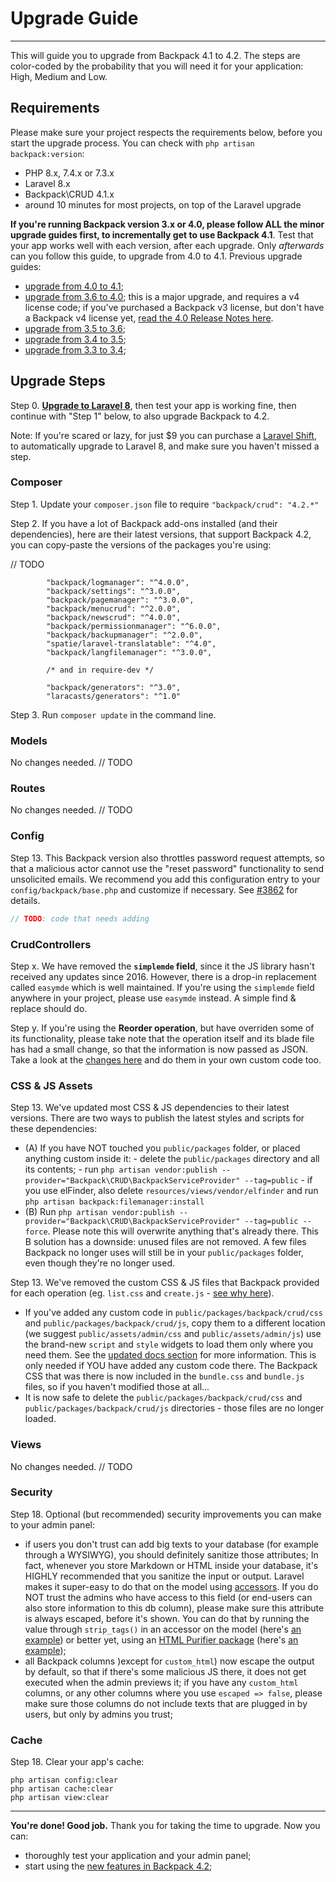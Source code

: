 # Upgrade Guide

---

This will guide you to upgrade from Backpack 4.1 to 4.2. The steps are color-coded by the probability that you will need it for your application: <span class="badge badge-info text-white" style="text-decoration: none;">High</span>, <span class="badge badge-warning text-white" style="text-decoration: none;">Medium</span> and <span class="badge badge-secondary-soft" style="text-decoration: none;">Low</span>.

<a name="requirements"></a>
## Requirements

Please make sure your project respects the requirements below, before you start the upgrade process. You can check with ```php artisan backpack:version```:

- PHP 8.x, 7.4.x or 7.3.x
- Laravel 8.x
- Backpack\CRUD 4.1.x
- around 10 minutes for most projects, on top of the Laravel upgrade

**If you're running Backpack version 3.x or 4.0, please follow ALL the minor upgrade guides first, to incrementally get to use Backpack 4.1**. Test that your app works well with each version, after each upgrade. Only _afterwards_ can you follow this guide, to upgrade from 4.0 to 4.1. Previous upgrade guides:
- [upgrade from 4.0 to 4.1](https://backpackforlaravel.com/docs/4.1/upgrade-guide);
- [upgrade from 3.6 to 4.0](https://backpackforlaravel.com/docs/4.0/upgrade-guide); this is a major upgrade, and requires a v4 license code; if you've purchased a Backpack v3 license, but don't have a Backpack v4 license yet, [read the 4.0 Release Notes here](/docs/4.0/release-notes#backpack-v3-buyers).
- [upgrade from 3.5 to 3.6](https://backpackforlaravel.com/docs/3.6/upgrade-guide);
- [upgrade from 3.4 to 3.5](https://backpackforlaravel.com/docs/3.5/upgrade-guide);
- [upgrade from 3.3 to 3.4](https://backpackforlaravel.com/docs/3.4/upgrade-guide);

<a name="upgraade-steps"></a>
## Upgrade Steps


<a name="step-0" href="#step-0" class="badge badge-info" style="text-decoration: none;">Step 0.</a> **[Upgrade to Laravel 8](https://laravel.com/docs/8.x/upgrade)**, then test your app is working fine, then continue with "Step 1" below, to also upgrade Backpack to 4.2.

Note: If you're scared or lazy, for just $9 you can purchase a [Laravel Shift](https://laravelshift.com/?ref=backpack), to automatically upgrade to Laravel 8, and make sure you haven't missed a step.

<a name="composer"></a>
### Composer

<a name="step-1" href="#step-1" class="badge badge-info text-white" style="text-decoration: none;">Step 1.</a> Update your ```composer.json``` file to require ```"backpack/crud": "4.2.*"```

<a name="step-2" href="#step-2" class="badge badge-warning text-white" style="text-decoration: none;">Step 2.</a> If you have a lot of Backpack add-ons installed (and their dependencies), here are their latest versions, that support Backpack 4.2, you can copy-paste the versions of the packages you're using:

// TODO

```
        "backpack/logmanager": "^4.0.0",
        "backpack/settings": "^3.0.0",
        "backpack/pagemanager": "^3.0.0",
        "backpack/menucrud": "^2.0.0",
        "backpack/newscrud": "^4.0.0",
        "backpack/permissionmanager": "^6.0.0",
        "backpack/backupmanager": "^2.0.0",
        "spatie/laravel-translatable": "^4.0",
        "backpack/langfilemanager": "^3.0.0",

        /* and in require-dev */

        "backpack/generators": "^3.0",
        "laracasts/generators": "^1.0"
```

<a name="step-3" href="#step-3" class="badge badge-info text-white" style="text-decoration: none;">Step 3.</a> Run ```composer update``` in the command line.

<a name="models"></a>
### Models

No changes needed. // TODO

<a name="routes"></a>
### Routes

No changes needed.  // TODO

<a name="config"></a>
### Config

<a name="step-12" href="#step-12" class="badge badge-warning text-white" style="text-decoration: none;">Step 13.</a> This Backpack version also throttles password request attempts, so that a malicious actor cannot use the "reset password" functionality to send unsolicited emails. We recommend you add this configuration entry to your `config/backpack/base.php` and customize if necessary. See [#3862](https://github.com/Laravel-Backpack/CRUD/pull/3862) for details.

```php
// TODO: code that needs adding
```

<a name="controllers"></a>
### CrudControllers

<a name="step-x" href="#step-x" class="badge badge-danger text-white" style="text-decoration: none;">Step x.</a> We have removed the **`simplemde` field**, since it the JS library hasn't received any updates since 2016. However, there is a drop-in replacement called `easymde` which is well maintained. If you're using the `simplemde` field anywhere in your project, please use `easymde` instead. A simple find & replace should do.

<a name="step-y" href="#step-y" class="badge badge-warning text-white" style="text-decoration: none;">Step y.</a> If you're using the **Reorder operation**, but have overriden some of its functionality, please take note that the operation itself and its blade file has had a small change, so that the information is now passed as JSON. Take a look at the [changes here](https://github.com/Laravel-Backpack/CRUD/pull/3808/files) and do them in your own custom code too.

<a href="assets"></a>
### CSS & JS Assets

<a name="step-13" href="#step-13" class="badge badge-info text-white" style="text-decoration: none;">Step 13.</a> We've updated most CSS & JS dependencies to their latest versions. There are two ways to publish the latest styles and scripts for these dependencies:
- (A) If you have NOT touched you ```public/packages``` folder, or placed anything custom inside it:
        - delete the ```public/packages``` directory and all its contents;
        - run ```php artisan vendor:publish --provider="Backpack\CRUD\BackpackServiceProvider" --tag=public```
        - if you use elFinder, also delete ```resources/views/vendor/elfinder``` and run ```php artisan backpack:filemanager:install```
- (B) Run ```php artisan vendor:publish --provider="Backpack\CRUD\BackpackServiceProvider" --tag=public --force```. Please note this will overwrite anything that's already there. This B solution has a downside: unused files are not removed. A few files Backpack no longer uses will still be in your ```public/packages``` folder, even though they're no longer used.


<a name="step-14" href="#step-13" class="badge badge-danger text-white" style="text-decoration: none;">Step 13.</a> We've removed the custom CSS & JS files that Backpack provided for each operation (eg. `list.css` and `create.js` - [see why here](https://github.com/Laravel-Backpack/CRUD/pull/3942)).

- If you've added any custom code in `public/packages/backpack/crud/css` and `public/packages/backpack/crud/js`, copy them to a different location (we suggest `public/assets/admin/css` and `public/assets/admin/js`) use the brand-new `script` and `style` widgets to load them only where you need them. See the [updated docs section](/docs/{{version}}/crud-how-to#add-css-and-js-to-a-page-or-operation) for more information. This is only needed if YOU have added any custom code there. The Backpack CSS that was there is now included in the `bundle.css` and `bundle.js` files, so if you haven't modified those at all...
- It is now safe to delete the `public/packages/backpack/crud/css` and `public/packages/backpack/crud/js` directories - those files are no longer loaded.

<a name="views"></a>
### Views

No changes needed.  // TODO

<a name="security"></a>
### Security

<a name="step-17" href="#step-18" class="badge badge-warning text-white" style="text-decoration: none;">Step 18.</a> Optional (but recommended) security improvements you can make to your admin panel:
- if users you don't trust can add big texts to your database (for example through a WYSIWYG), you should definitely sanitize those attributes; In fact, whenever you store Markdown or HTML inside your database, it's HIGHLY recommended that you sanitize the input or output. Laravel makes it super-easy to do that on the model using [accessors](https://laravel.com/docs/8.x/eloquent-mutators#accessors-and-mutators). If you do NOT trust the admins who have access to this field (or end-users can also store information to this db column), please make sure this attribute is always escaped, before it's shown. You can do that by running the value through `strip_tags()` in an accessor on the model (here's [an example](https://github.com/Laravel-Backpack/demo/commit/509c0bf0d8b9ee6a52c50f0d2caed65f1f986385)) or better yet, using an [HTML Purifier package](https://github.com/mewebstudio/Purifier) (here's [an example](https://github.com/Laravel-Backpack/demo/commit/7342cffb418bb568b9e4ee279859685ddc0456c1));
- all Backpack columns )except for `custom_html`) now escape the output by default, so that if there's some malicious JS there, it does not get executed when the admin previews it; if you have any `custom_html` columns, or any other columns where you use `escaped => false`, please make sure those columns do not include texts that are plugged in by users, but only by admins you trust;

<a name="cache"></a>
### Cache

<a name="step-18" href="#step-18" class="badge badge-warning text-white" style="text-decoration: none;">Step 18.</a> Clear your app's cache:
```
php artisan config:clear
php artisan cache:clear
php artisan view:clear
```

---

**You're done! Good job.** Thank you for taking the time to upgrade. Now you can:
- thoroughly test your application and your admin panel;
- start using the [new features in Backpack 4.2](/docs/4.2/release-notes);
